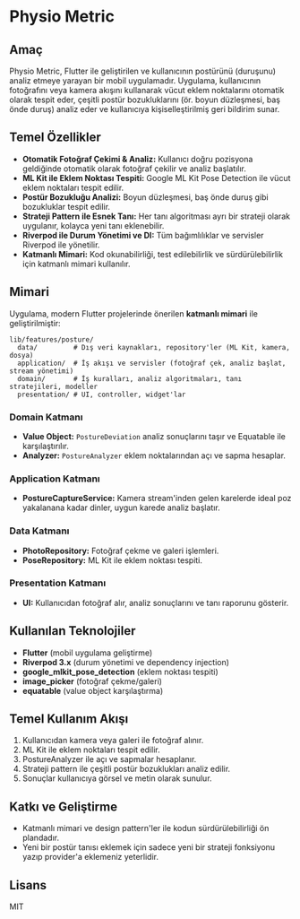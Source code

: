 # Physio Metric

## Amaç
Physio Metric, Flutter ile geliştirilen ve kullanıcının postürünü (duruşunu) analiz etmeye yarayan bir mobil uygulamadır. Uygulama, kullanıcının fotoğrafını veya kamera akışını kullanarak vücut eklem noktalarını otomatik olarak tespit eder, çeşitli postür bozukluklarını (ör. boyun düzleşmesi, baş önde duruş) analiz eder ve kullanıcıya kişiselleştirilmiş geri bildirim sunar.

## Temel Özellikler
- **Otomatik Fotoğraf Çekimi & Analiz:** Kullanıcı doğru pozisyona geldiğinde otomatik olarak fotoğraf çekilir ve analiz başlatılır.
- **ML Kit ile Eklem Noktası Tespiti:** Google ML Kit Pose Detection ile vücut eklem noktaları tespit edilir.
- **Postür Bozukluğu Analizi:** Boyun düzleşmesi, baş önde duruş gibi bozukluklar tespit edilir.
- **Strateji Pattern ile Esnek Tanı:** Her tanı algoritması ayrı bir strateji olarak uygulanır, kolayca yeni tanı eklenebilir.
- **Riverpod ile Durum Yönetimi ve DI:** Tüm bağımlılıklar ve servisler Riverpod ile yönetilir.
- **Katmanlı Mimari:** Kod okunabilirliği, test edilebilirlik ve sürdürülebilirlik için katmanlı mimari kullanılır.

## Mimari
Uygulama, modern Flutter projelerinde önerilen **katmanlı mimari** ile geliştirilmiştir:

```
lib/features/posture/
  data/         # Dış veri kaynakları, repository'ler (ML Kit, kamera, dosya)
  application/  # İş akışı ve servisler (fotoğraf çek, analiz başlat, stream yönetimi)
  domain/       # İş kuralları, analiz algoritmaları, tanı stratejileri, modeller
  presentation/ # UI, controller, widget'lar
```

### Domain Katmanı
- **Value Object:** `PostureDeviation` analiz sonuçlarını taşır ve Equatable ile karşılaştırılır.
- **Analyzer:** `PostureAnalyzer` eklem noktalarından açı ve sapma hesaplar.


### Application Katmanı
- **PostureCaptureService:** Kamera stream'inden gelen karelerde ideal poz yakalanana kadar dinler, uygun karede analiz başlatır.

### Data Katmanı
- **PhotoRepository:** Fotoğraf çekme ve galeri işlemleri.
- **PoseRepository:** ML Kit ile eklem noktası tespiti.

### Presentation Katmanı
- **UI:** Kullanıcıdan fotoğraf alır, analiz sonuçlarını ve tanı raporunu gösterir.

## Kullanılan Teknolojiler
- **Flutter** (mobil uygulama geliştirme)
- **Riverpod 3.x** (durum yönetimi ve dependency injection)
- **google_mlkit_pose_detection** (eklem noktası tespiti)
- **image_picker** (fotoğraf çekme/galeri)
- **equatable** (value object karşılaştırma)

## Temel Kullanım Akışı
1. Kullanıcıdan kamera veya galeri ile fotoğraf alınır.
2. ML Kit ile eklem noktaları tespit edilir.
3. PostureAnalyzer ile açı ve sapmalar hesaplanır.
4. Strateji pattern ile çeşitli postür bozuklukları analiz edilir.
5. Sonuçlar kullanıcıya görsel ve metin olarak sunulur.

## Katkı ve Geliştirme
- Katmanlı mimari ve design pattern'ler ile kodun sürdürülebilirliği ön plandadır.
- Yeni bir postür tanısı eklemek için sadece yeni bir strateji fonksiyonu yazıp provider'a eklemeniz yeterlidir.

## Lisans
MIT
